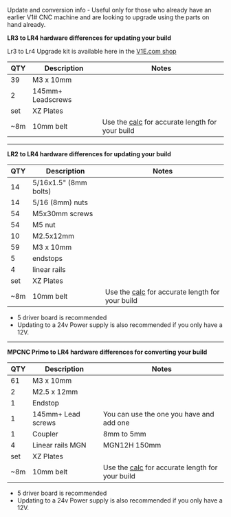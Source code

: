 Update and conversion info - Useful only for those who already have an earlier V1# CNC machine and are looking to upgrade using the parts on hand already.

**LR3 to LR4 hardware differences for updating your build**

Lr3 to Lr4 Upgrade kit is available here in the [V1E.com shop](https://www.v1e.com/products/lowrider-v3-to-lowrider-v4-hardware-upgrade-kit)


| QTY | Description       | Notes                                           |
| ----- | ------------------- | ------------------------------------------------- |
| 39  | M3 x 10mm         |                                                 |
| 2   | 145mm+ Leadscrews |                                                 |
| set | XZ Plates         |                                                 |
| ~8m | 10mm belt         | Use the [calc](calculator.md) for accurate length for your build |

---

**LR2 to LR4 hardware differences for updating your build**


| QTY | Description           | Notes                                           |
| ----- | ----------------------- | ------------------------------------------------- |
| 14  | 5/16x1.5" (8mm bolts) |                                                 |
| 14  | 5/16 (8mm) nuts       |                                                 |
| 54  | M5x30mm screws        |                                                 |
| 54  | M5 nut                |                                                 |
| 10  | M2.5x12mm             |                                                 |
| 59  | M3 x 10mm             |                                                 |
| 5   | endstops              |                                                 |
| 4   | linear rails          |                                                 |
| set | XZ Plates             |                                                 |
| ~8m | 10mm belt             | Use the [calc](calculator.md) for accurate length for your build |

* 5 driver board is recommended
* Updating to a 24v Power supply is also recommended if you only have a 12V.

---

**MPCNC Primo to LR4 hardware differences for converting your build**


| QTY | Description        | Notes                                           |
| ----- | -------------------- | ------------------------------------------------- |
| 61  | M3 x 10mm          |                                                 |
| 2   | M2.5 x 12mm        |                                                 |
| 1   | Endstop            |                                                 |
| 1   | 145mm+ Lead screws | You can use the one you have and add one        |
| 1   | Coupler            | 8mm to 5mm                                      |
| 4   | Linear rails MGN   | MGN12H 150mm                                    |
| set | XZ Plates          |                                                 |
| ~8m | 10mm belt          | Use the [calc](calculator.md) for accurate length for your build |

* 5 driver board is recommended
* Updating to a 24v Power supply is also recommended if you only have a 12V.
